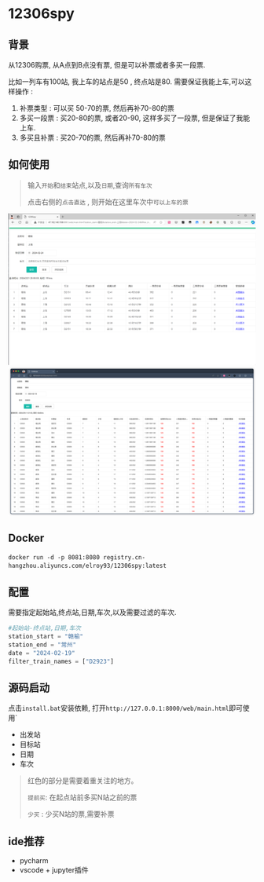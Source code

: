 ﻿# 12306spy

## 背景
从12306购票, 从A点到B点没有票, 但是可以补票或者多买一段票. 

比如一列车有100站, 我上车的站点是50 , 终点站是80. 需要保证我能上车,可以这样操作 : 
1. 补票类型 : 可以买 50-70的票, 然后再补70-80的票
2. 多买一段票 : 买20-80的票, 或者20-90, 这样多买了一段票, 但是保证了我能上车.
3. 多买且补票 : 买20-70的票, 然后再补70-80的票


##   如何使用
> 输入`开始`和`结束`站点,以及`日期`,查询`所有车次`
> 
> 点击右侧的`点击直达` , 则开始在这里车次中`可以上车的票`


![resources/img.png](resources/image2.png)
![resources/img.png](resources/img.png)



## Docker 
`docker run -d -p 8081:8080 registry.cn-hangzhou.aliyuncs.com/elroy93/12306spy:latest`

## 配置
需要指定起始站,终点站,日期,车次,以及需要过滤的车次.
```python
#起始站-终点站,日期,车次
station_start = "赣榆"
station_end = "常州"
date = "2024-02-19"
filter_train_names = ["D2923"] 
```

## 源码启动
点击`install.bat`安装依赖, 打开`http://127.0.0.1:8000/web/main.html`即可使用`  
- 出发站
- 目标站
- 日期
- 车次
> 红色的部分是需要着重关注的地方。
> 
> `提前买`: 在起点站前多买N站之前的票
> 
> `少买` : 少买N站的票,需要补票



## ide推荐
- pycharm
- vscode + jupyter插件
